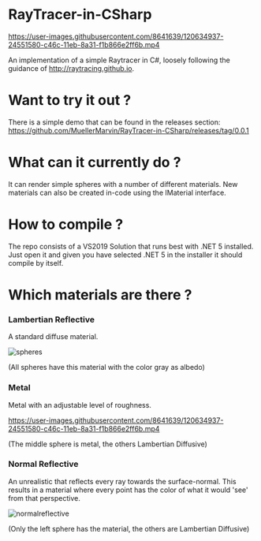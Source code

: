 # RayTracer-in-CSharp

https://user-images.githubusercontent.com/8641639/120634937-24551580-c46c-11eb-8a31-f1b866e2ff6b.mp4

An implementation of a simple Raytracer in C#, loosely following the guidance of http://raytracing.github.io.

# Want to try it out ?

There is a simple demo that can be found in the releases section:
https://github.com/MuellerMarvin/RayTracer-in-CSharp/releases/tag/0.0.1

# What can it currently do ?

It can render simple spheres with a number of different materials.
New materials can also be created in-code using the IMaterial interface.

# How to compile ?

The repo consists of a VS2019 Solution that runs best with .NET 5 installed.
Just open it and given you have selected .NET 5 in the installer it should compile by itself.

# Which materials are there ?

### Lambertian Reflective ###
A standard diffuse material.


![spheres](https://user-images.githubusercontent.com/8641639/119091756-d53fc700-ba0d-11eb-9301-0f7935d6b4f4.gif)

(All spheres have this material with the color gray as albedo)

### Metal ###
Metal with an adjustable level of roughness.

https://user-images.githubusercontent.com/8641639/120634937-24551580-c46c-11eb-8a31-f1b866e2ff6b.mp4

(The middle sphere is metal, the others Lambertian Diffusive)

### Normal Reflective ###
An unrealistic that reflects every ray towards the surface-normal.
This results in a material where every point has the color of what it would 'see' from that perspective.

![normalreflective](https://user-images.githubusercontent.com/8641639/120059884-8a98fd00-c054-11eb-8702-4cc7d776ad3f.gif)

(Only the left sphere has the material, the others are Lambertian Diffusive)



